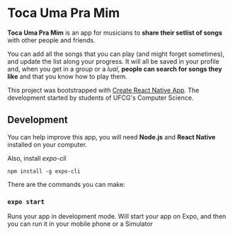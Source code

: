 # Toca Uma Pra Mim

**Toca Uma Pra Mim** is an app for musicians to **share their setlist of songs** with other people and friends. 

You can add all the songs that you can play (and might forget sometimes), and update the list along your progress. It will all be saved in your profile and, when you get in a group or a _lual_, **people can search for songs they like**
and that you know how to play them.

This project was bootstrapped with [Create React Native App](https://github.com/react-community/create-react-native-app). The development started by students of UFCG's Computer Science. 

## Development

You can help improve this app, you will need **Node.js** and **React Native** installed on your computer.

Also, install _expo-cli_
```
npm install -g expo-cli
```

There are the commands you can make:

### `expo start`
Runs your app in development mode.
Will start your app on Expo, and then you can run it in your mobile phone or a Simulator
